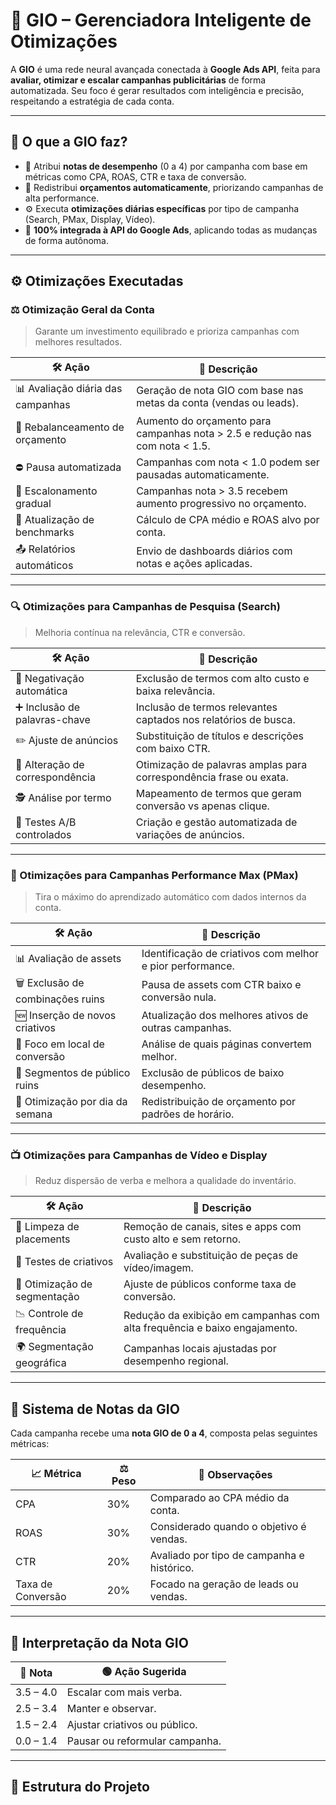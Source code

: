 # 🤖 GIO – Gerenciadora Inteligente de Otimizações

A **GIO** é uma rede neural avançada conectada à **Google Ads API**, feita para **avaliar, otimizar e escalar campanhas publicitárias** de forma automatizada. Seu foco é gerar resultados com inteligência e precisão, respeitando a estratégia de cada conta.

---

## 🧠 O que a GIO faz?

- 🧮 Atribui **notas de desempenho** (0 a 4) por campanha com base em métricas como CPA, ROAS, CTR e taxa de conversão.
- 🔁 Redistribui **orçamentos automaticamente**, priorizando campanhas de alta performance.
- ⚙️ Executa **otimizações diárias específicas** por tipo de campanha (Search, PMax, Display, Vídeo).
- 🔗 **100% integrada à API do Google Ads**, aplicando todas as mudanças de forma autônoma.

---

## ⚙️ Otimizações Executadas

### ⚖️ Otimização Geral da Conta

> Garante um investimento equilibrado e prioriza campanhas com melhores resultados.

| 🛠️ Ação | 💬 Descrição |
|--------|--------------|
| 📊 Avaliação diária das campanhas | Geração de nota GIO com base nas metas da conta (vendas ou leads). |
| 💸 Rebalanceamento de orçamento | Aumento do orçamento para campanhas nota > 2.5 e redução nas com nota < 1.5. |
| ⛔ Pausa automatizada | Campanhas com nota < 1.0 podem ser pausadas automaticamente. |
| 🚀 Escalonamento gradual | Campanhas nota > 3.5 recebem aumento progressivo no orçamento. |
| 🧮 Atualização de benchmarks | Cálculo de CPA médio e ROAS alvo por conta. |
| 📤 Relatórios automáticos | Envio de dashboards diários com notas e ações aplicadas. |

---

### 🔍 Otimizações para Campanhas de Pesquisa (Search)

> Melhoria contínua na relevância, CTR e conversão.

| 🛠️ Ação | 💬 Descrição |
|--------|--------------|
| 🚫 Negativação automática | Exclusão de termos com alto custo e baixa relevância. |
| ➕ Inclusão de palavras-chave | Inclusão de termos relevantes captados nos relatórios de busca. |
| ✏️ Ajuste de anúncios | Substituição de títulos e descrições com baixo CTR. |
| 🧭 Alteração de correspondência | Otimização de palavras amplas para correspondência frase ou exata. |
| 🕵️ Análise por termo | Mapeamento de termos que geram conversão vs apenas clique. |
| 🧪 Testes A/B controlados | Criação e gestão automatizada de variações de anúncios. |

---

### 🎯 Otimizações para Campanhas Performance Max (PMax)

> Tira o máximo do aprendizado automático com dados internos da conta.

| 🛠️ Ação | 💬 Descrição |
|--------|--------------|
| 📊 Avaliação de assets | Identificação de criativos com melhor e pior performance. |
| 🗑️ Exclusão de combinações ruins | Pausa de assets com CTR baixo e conversão nula. |
| 🆕 Inserção de novos criativos | Atualização dos melhores ativos de outras campanhas. |
| 📍 Foco em local de conversão | Análise de quais páginas convertem melhor. |
| 🚫 Segmentos de público ruins | Exclusão de públicos de baixo desempenho. |
| 📆 Otimização por dia da semana | Redistribuição de orçamento por padrões de horário. |

---

### 📺 Otimizações para Campanhas de Vídeo e Display

> Reduz dispersão de verba e melhora a qualidade do inventário.

| 🛠️ Ação | 💬 Descrição |
|--------|--------------|
| 🧹 Limpeza de placements | Remoção de canais, sites e apps com custo alto e sem retorno. |
| 🧪 Testes de criativos | Avaliação e substituição de peças de vídeo/imagem. |
| 🧲 Otimização de segmentação | Ajuste de públicos conforme taxa de conversão. |
| 📉 Controle de frequência | Redução da exibição em campanhas com alta frequência e baixo engajamento. |
| 🌍 Segmentação geográfica | Campanhas locais ajustadas por desempenho regional. |

---

## 🧠 Sistema de Notas da GIO

Cada campanha recebe uma **nota GIO de 0 a 4**, composta pelas seguintes métricas:

| 📈 Métrica | ⚖️ Peso | 📝 Observações |
|-----------|---------|----------------|
| CPA | 30% | Comparado ao CPA médio da conta. |
| ROAS | 30% | Considerado quando o objetivo é vendas. |
| CTR | 20% | Avaliado por tipo de campanha e histórico. |
| Taxa de Conversão | 20% | Focado na geração de leads ou vendas. |

---

## 📌 Interpretação da Nota GIO

| 🧠 Nota | 🟢 Ação Sugerida |
|--------|------------------|
| 3.5 – 4.0 | Escalar com mais verba. |
| 2.5 – 3.4 | Manter e observar. |
| 1.5 – 2.4 | Ajustar criativos ou público. |
| 0.0 – 1.4 | Pausar ou reformular campanha. |

---

## 📁 Estrutura do Projeto

